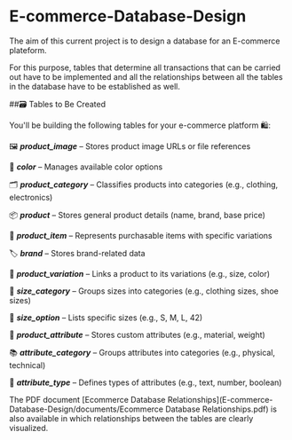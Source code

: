 # E-commerce-Database-Design

 
 The aim of this current project is to design a database for 
an E-commerce plateform. 

For this purpose, tables that determine 
all transactions that can be carried out have to be implemented
 and all the relationships 
 between all the tables in the database have to be established as well.

##🗃️ Tables to Be Created

You'll be building the following tables for your e-commerce platform 🛍️:

🖼️ ***product_image*** – Stores product image URLs or file references

🎨 ***color*** – Manages available color options

🗂️ ***product_category*** – Classifies products into categories (e.g., clothing, electronics)

📦 ***product*** – Stores general product details (name, brand, base price)

🧾 ***product_item*** – Represents purchasable items with specific variations

🏷️ ***brand*** – Stores brand-related data

🔄 ***product_variation*** – Links a product to its variations (e.g., size, color)

📏 ***size_category*** – Groups sizes into categories (e.g., clothing sizes, shoe sizes)

📐 ***size_option*** – Lists specific sizes (e.g., S, M, L, 42)

🧵 ***product_attribute*** – Stores custom attributes (e.g., material, weight)

📚 ***attribute_category*** – Groups attributes into categories (e.g., physical, technical)

🧪 ***attribute_type*** – Defines types of attributes (e.g., text, number, boolean)

The PDF document [Ecommerce Database Relationships](E-commerce-Database-Design/documents/Ecommerce Database Relationships.pdf)  is also available in which relationships between the tables 
are clearly visualized.


